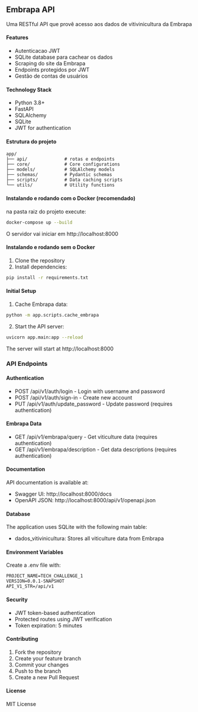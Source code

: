 ## Embrapa API

Uma RESTful API que provê acesso aos dados de vitivinicultura da Embrapa

#### Features
- Autenticacao JWT
- SQLite database para cachear os dados
- Scraping do site da Embrapa
- Endpoints protegidos por JWT
- Gestão de contas de usuários

#### Technology Stack

- Python 3.8+
- FastAPI
- SQLAlchemy
- SQLite
- JWT for authentication

#### Estrutura do projeto

```TEXT
app/
├── api/              # rotas e endpoints
├── core/             # Core configurations
├── models/           # SQLAlchemy models
├── schemas/          # Pydantic schemas
├── scripts/          # Data caching scripts
└── utils/            # Utility functions
```

#### Instalando e rodando com o Docker (recomendado)

na pasta raiz do projeto execute:

```bash
docker-compose up --build
```

O servidor vai iniciar em http://localhost:8000


#### Instalando e rodando sem o Docker
1. Clone the repository
2. Install dependencies:

```bash
pip install -r requirements.txt
```

#### Initial Setup
1. Cache Embrapa data:

```bash
python -m app.scripts.cache_embrapa
```

2. Start the API server:

```bash
uvicorn app.main:app --reload
```

The server will start at http://localhost:8000

### API Endpoints

#### Authentication

- POST /api/v1/auth/login - Login with username and password
- POST /api/v1/auth/sign-in - Create new account
- PUT /api/v1/auth/update_password - Update password (requires authentication)

#### Embrapa Data

- GET /api/v1/embrapa/query - Get viticulture data (requires authentication)
- GET /api/v1/embrapa/description - Get data descriptions (requires authentication)

#### Documentation

API documentation is available at:

- Swagger UI: http://localhost:8000/docs
- OpenAPI JSON: http://localhost:8000/api/v1/openapi.json

#### Database
The application uses SQLite with the following main table:

- dados_vitivinicultura: Stores all viticulture data from Embrapa

#### Environment Variables
Create a .env file with:

```TEXT
PROJECT_NAME=TECH_CHALLENGE_1
VERSION=0.0.1-SNAPSHOT
API_V1_STR=/api/v1
```

#### Security
- JWT token-based authentication
- Protected routes using JWT verification
- Token expiration: 5 minutes
#### Contributing
1. Fork the repository
2. Create your feature branch
3. Commit your changes
4. Push to the branch
5. Create a new Pull Request

#### License
MIT License